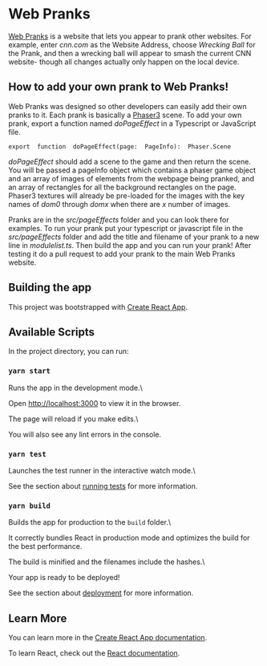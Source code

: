 #  Web Pranks

[Web Pranks](https://www.webfun.fun/) is a website that lets you appear to prank other websites. For example, enter *cnn.com* as the Website Address, choose *Wrecking Ball* for the Prank, and then a wrecking ball will appear to smash the current CNN website- though all changes actually only happen on the local device.

  

##  How to add your own prank to Web Pranks!

  

Web Pranks was designed so other developers can easily add their own pranks to it. Each prank is basically a [Phaser3](https://phaser.io/phaser3) scene. To add your own prank, export a function named *doPageEffect* in a Typescript or JavaScript file.

    export  function  doPageEffect(page:  PageInfo):  Phaser.Scene

*doPageEffect* should add a scene to the game and then return the scene.
You will be passed a pageInfo object which contains a phaser game object and an array of images of elements from the webpage being pranked, and an array of rectangles for all the background rectangles on the page. Phaser3 textures will already be pre-loaded for the images with the key names of *dom0* through *domx* when there are *x* number of images.

Pranks are in the *src/pageEffects* folder and you can look there for examples. To run your prank put your typescript or javascript file in the *src/pageEffects* folder and add the title and filename of your prank to a new line in *modulelist.ts*. Then build the app and you can run your prank! After testing it do a pull request to add your prank to the main Web Pranks website.

  

##  Building the app

This project was bootstrapped with [Create React App](https://github.com/facebook/create-react-app).

  

##  Available Scripts

  

In the project directory, you can run:

  

###  `yarn start`

  

Runs the app in the development mode.\

Open [http://localhost:3000](http://localhost:3000) to view it in the browser.

  

The page will reload if you make edits.\

You will also see any lint errors in the console.

  

###  `yarn test`

  

Launches the test runner in the interactive watch mode.\

See the section about [running tests](https://facebook.github.io/create-react-app/docs/running-tests) for more information.

  

###  `yarn build`

  

Builds the app for production to the `build` folder.\

It correctly bundles React in production mode and optimizes the build for the best performance.

  

The build is minified and the filenames include the hashes.\

Your app is ready to be deployed!

  

See the section about [deployment](https://facebook.github.io/create-react-app/docs/deployment) for more information.

  

##  Learn More

  

You can learn more in the [Create React App documentation](https://facebook.github.io/create-react-app/docs/getting-started).

  

To learn React, check out the [React documentation](https://reactjs.org/).